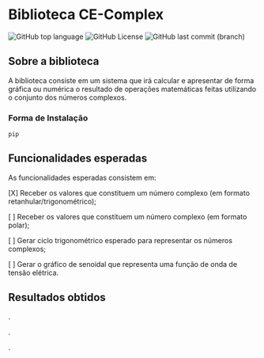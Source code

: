 # Biblioteca CE-Complex

![GitHub top language](https://img.shields.io/github/languages/top/MauricioPaivadaSilva/CE-Complex) ![GitHub License](https://img.shields.io/github/license/MauricioPaivadaSilva/CE-Complex) ![GitHub last commit (branch)](https://img.shields.io/github/last-commit/MauricioPaivadaSilva/CE-Complex/main)



## Sobre a biblioteca
A biblioteca consiste em um sistema que irá calcular e apresentar de forma gráfica ou numérica o resultado de operações matemáticas feitas utilizando o conjunto dos números complexos.

### Forma de Instalação

`pip`

## Funcionalidades esperadas
As funcionalidades esperadas consistem em:

[X] Receber os valores que constituem um número complexo (em formato retanhular/trigonométrico);

[ ] Receber os valores que constituem um número complexo (em formato polar);

[ ] Gerar ciclo trigonométrico esperado para representar os números complexos;

[ ] Gerar o gráfico de senoidal que representa uma função de onda de tensão elétrica.

## Resultados obtidos
.

.

.
